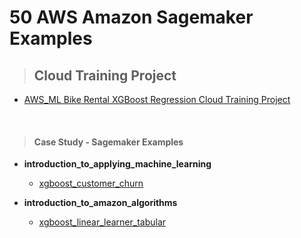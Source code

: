 # 50 AWS Amazon Sagemaker Examples



>## Cloud Training Project

- [AWS_ML Bike Rental XGBoost Regression Cloud Training Project](https://github.com/celik-muhammed/AWS_ML-Bike-Rental-Regression-Cloud-Training-Project/blob/master/README.md)



<br>

>#### Case Study - Sagemaker Examples
- **introduction_to_applying_machine_learning**
    - [xgboost_customer_churn](./xgboost_customer_churn_2023-01-23/xgboost_customer_churn.ipynb)


- **introduction_to_amazon_algorithms**
    - [xgboost_linear_learner_tabular](./xgboost_customer_churn_2023-01-23/xgboost_customer_churn.ipynb)

